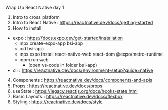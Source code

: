 Wrap Up React Native day 1
1. Intro to cross platform
2. Intro to React Native : https://reactnative.dev/docs/getting-started
3. How to install
- expo : https://docs.expo.dev/get-started/installation
    - npx create-expo-app bsi-app 
    - cd  bsi-app 
    - npx expo install react-native-web react-dom @expo/metro-runtime
    - npm run web
        - (open vs-code in folder bsi-app)
- cli : https://reactnative.dev/docs/environment-setup?guide=native
4. Components : https://reactnative.dev/docs/components-and-apis
5. Props : https://reactnative.dev/docs/props
6. useState : https://legacy.reactjs.org/docs/hooks-state.html
7. Basic Layouts :  https://reactnative.dev/docs/flexbox
8. Styling : https://reactnative.dev/docs/style